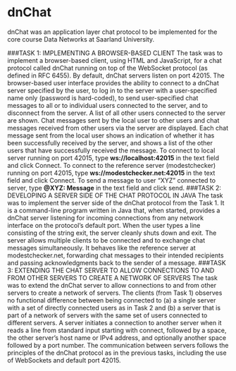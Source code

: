 # dnChat
dnChat was an application layer chat protocol to be implemented for the core course Data Networks at Saarland University.

###TASK 1: IMPLEMENTING A BROWSER-BASED CLIENT
The task was to implement a browser-based client, using HTML and JavaScript, for a chat protocol called dnChat running on top of the WebSocket protocol (as defined in RFC 6455). By default, dnChat servers listen on port 42015. The browser-based user interface provides the ability to connect to a dnChat server specified by the user, to log in to the server with a user-specified name only (password is hard-coded), to send user-specified chat messages to all or to individual users connected to the server, and to disconnect from the server. A list of all other users connected to the server are shown. Chat messages sent by the local user to other users and chat messages received from other users via the server are displayed. Each chat message sent from the local user shows an indication of whether it has been successfully received by the server, and shows a list of the other users that have successfully received the message. To connect to local server running on port 42015, type **ws://localhost:42015** in the text field and click Connect. To connect to the reference server (modestchecker) running on port 42015, type **ws://modestchecker.net:42015** in the text field and click Connect. To send a message to user “XYZ” connected to server, type **@XYZ: Message** in the text field and click send.
###TASK 2: DEVELOPING A SERVER SIDE OF THE CHAT PROTOCOL IN JAVA
The task was to implement the server side of the dnChat protocol from the Task 1. It is a command-line program written in Java that, when started, provides a dnChat server listening for incoming connections from any network interface on the protocol’s default port. When the user types a line consisting of the string exit, the server cleanly shuts down and exit. The server allows multiple clients to be connected and to exchange chat messages simultaneously. It behaves like the reference server at modestchecker.net, forwarding chat messages to their intended recipients and passing acknowledgments back to the sender of a message.
###TASK 3: EXTENDING THE CHAT SERVER TO ALLOW CONNECTIONS TO AND FROM OTHER SERVERS TO CREATE A NETWORK OF SERVERS
The task was to extend the dnChat server to allow connections to and from other servers to create a network of servers. The clients (from Task 1) observes no functional difference between being connected to (a) a single server with a set of directly connected users as in Task 2 and (b) a server that is part of a network of servers with the same set of users connected to different servers. A server initiates a connection to another server when it reads a line from standard input starting with connect, followed by a space, the other server’s host name or IPv4 address, and optionally another space followed by a port number. The communication between servers follows the principles of the dnChat protocol as in the previous tasks, including the use of WebSockets and default port 42015.
